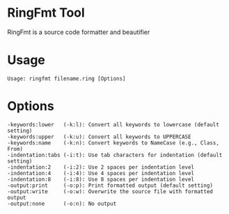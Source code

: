 RingFmt Tool
============

RingFmt is a source code formatter and beautifier

Usage
=====

	Usage: ringfmt filename.ring [Options]

Options
=======

	-keywords:lower   (-k:l): Convert all keywords to lowercase (default setting)
	-keywords:upper   (-k:u): Convert all keywords to UPPERCASE
	-keywords:name    (-k:n): Convert keywords to NameCase (e.g., Class, From)
	-indentation:tabs (-i:t): Use tab characters for indentation (default setting)
	-indentation:2    (-i:2): Use 2 spaces per indentation level
	-indentation:4    (-i:4): Use 4 spaces per indentation level
	-indentation:8    (-i:8): Use 8 spaces per indentation level
	-output:print     (-o:p): Print formatted output (default setting)
	-output:write     (-o:w): Overwrite the source file with formatted output
	-output:none      (-o:n): No output